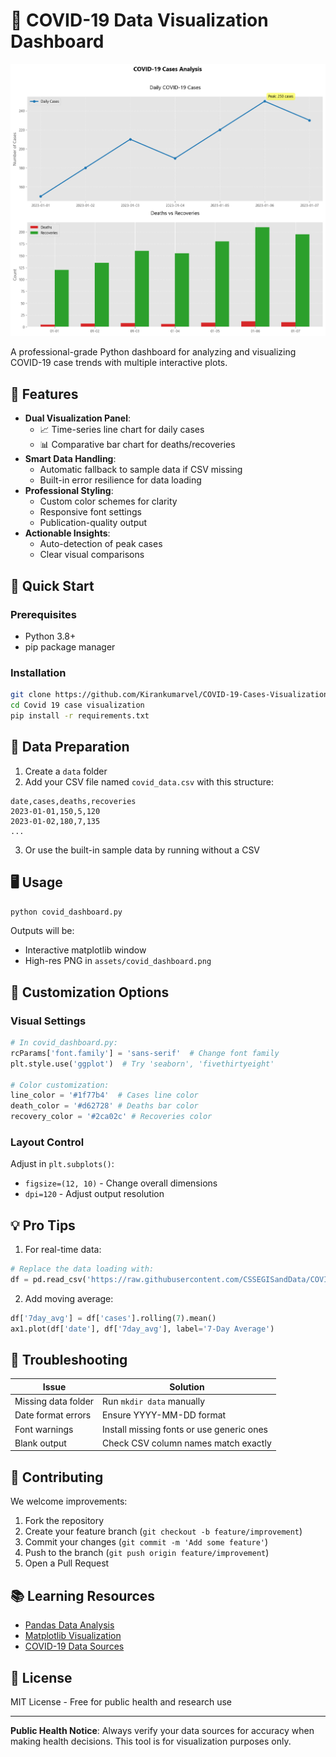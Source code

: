 # 🦠 COVID-19 Data Visualization Dashboard

![Dashboard Screenshot](assets/covid_dashboard.png)

A professional-grade Python dashboard for analyzing and visualizing COVID-19 case trends with multiple interactive plots.

## 🌟 Features

- **Dual Visualization Panel**:
  - 📈 Time-series line chart for daily cases
  - 📊 Comparative bar chart for deaths/recoveries
- **Smart Data Handling**:
  - Automatic fallback to sample data if CSV missing
  - Built-in error resilience for data loading
- **Professional Styling**:
  - Custom color schemes for clarity
  - Responsive font settings
  - Publication-quality output
- **Actionable Insights**:
  - Auto-detection of peak cases
  - Clear visual comparisons

## 🚀 Quick Start

### Prerequisites
- Python 3.8+
- pip package manager

### Installation
```bash
git clone https://github.com/Kirankumarvel/COVID-19-Cases-Visualization.git
cd Covid 19 case visualization
pip install -r requirements.txt
```

## 📂 Data Preparation

1. Create a `data` folder
2. Add your CSV file named `covid_data.csv` with this structure:
```csv
date,cases,deaths,recoveries
2023-01-01,150,5,120
2023-01-02,180,7,135
...
```

3. Or use the built-in sample data by running without a CSV

## 🖥️ Usage
```bash
python covid_dashboard.py
```

Outputs will be:
- Interactive matplotlib window
- High-res PNG in `assets/covid_dashboard.png`

## 🎨 Customization Options

### Visual Settings
```python
# In covid_dashboard.py:
rcParams['font.family'] = 'sans-serif'  # Change font family
plt.style.use('ggplot')  # Try 'seaborn', 'fivethirtyeight'

# Color customization:
line_color = '#1f77b4'  # Cases line color
death_color = '#d62728' # Deaths bar color
recovery_color = '#2ca02c' # Recoveries color
```

### Layout Control
Adjust in `plt.subplots()`:
- `figsize=(12, 10)` - Change overall dimensions
- `dpi=120` - Adjust output resolution

## 💡 Pro Tips

1. For real-time data:
```python
# Replace the data loading with:
df = pd.read_csv('https://raw.githubusercontent.com/CSSEGISandData/COVID-19/master/csse_covid_19_data/csse_covid_19_time_series/time_series_covid19_confirmed_global.csv')
```

2. Add moving average:
```python
df['7day_avg'] = df['cases'].rolling(7).mean()
ax1.plot(df['date'], df['7day_avg'], label='7-Day Average')
```

## 🐛 Troubleshooting

| Issue | Solution |
|-------|----------|
| Missing data folder | Run `mkdir data` manually |
| Date format errors | Ensure YYYY-MM-DD format |
| Font warnings | Install missing fonts or use generic ones |
| Blank output | Check CSV column names match exactly |

## 🤝 Contributing

We welcome improvements:
1. Fork the repository
2. Create your feature branch (`git checkout -b feature/improvement`)
3. Commit your changes (`git commit -m 'Add some feature'`)
4. Push to the branch (`git push origin feature/improvement`)
5. Open a Pull Request

## 📚 Learning Resources

- [Pandas Data Analysis](https://pandas.pydata.org/docs/)
- [Matplotlib Visualization](https://matplotlib.org/stable/contents.html)
- [COVID-19 Data Sources](https://github.com/CSSEGISandData/COVID-19)

## 📜 License

MIT License - Free for public health and research use

---

**Public Health Notice**: Always verify your data sources for accuracy when making health decisions. This tool is for visualization purposes only.

